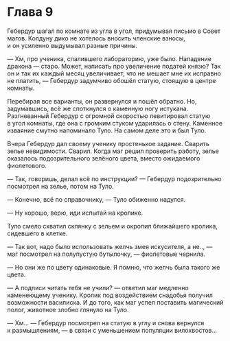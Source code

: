 # Глава 9

Гебердур шагал по комнате из угла в угол, придумывая письмо в Совет магов. Колдуну дико не хотелось вносить членские взносы, и он усиленно выдумывал разные причины.

— Хм, про ученика, спалившего лабораторию, уже было. Нападение дракона — старо. Может, написать про увеличение податей князю? Так он и так их каждый месяц увеличивает, что не мешает мне их исправно не платить, — Гебердур задумчиво обошёл статую, стоящую в центре комнаты.

Перебирая все варианты, он развернулся и пошёл обратно. Но, задумавшись, всё же споткнулся о каменную ногу истукана. Разгневанный Гебердур с огромной скоростью левитировал статую в угол комнаты, где она с громким стуком ударилась о стену. Каменное изваяние смутно напоминало Туло. На самом деле это и был Туло.

Вчера Гебердур дал своему ученику простенькое задание. Сварить зелье невидимости. Сварил. Когда маг решил проверить работу, зелье оказалось подозрительного зелёного цвета, вместо ожидаемого фиолетового.

— Так, говоришь, делал всё по инструкции? — Гебердур подозрительно посмотрел на зелье, потом на Туло.

— Конечно, всё по справочнику, — Туло обиженно надулся.

— Ну хорошо, верю, иди испытай на кролике.

Туло смело схватил склянку с зельем и окропил ближайшего кролика, сидевшего в клетке.

— Так вот, надо было использовать желчь змея искусителя, а не.., — маг посмотрел на полупустую бутылочку, — фиолетовые чернила.

— Но они же по цвету одинаковые. Я помню, что желчь была такого же цвета.

— А подписи читать тебя не учили? — ответил маг медленно каменеющему ученику. Кролик под воздействием снадобья получил возможности василиска. И до того, как маг успел поставить магический полог, животное злобно глянуло на Туло.

— Хм... — Гебердур посмотрел на статую в углу и снова вернулся к размышлениям, — в связи с уменьшением популяции вилохвостов...


